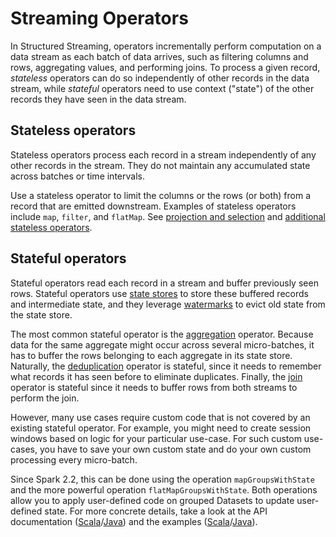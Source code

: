 # Streaming Operators

In Structured Streaming, operators incrementally perform computation on a data stream as each batch of data arrives, such as filtering columns and rows, aggregating values, and performing joins. To process a given record, _stateless_ operators can do so independently of other records in the data stream, while _stateful_ operators need to use context ("state") of the other records they have seen in the data stream.

## Stateless operators

Stateless operators process each record in a stream independently of any other records in the stream. They do not maintain any accumulated state across batches or time intervals.

Use a stateless operator to limit the columns or the rows (or both) from a record that are emitted downstream. Examples of stateless operators include `map`, `filter`, and `flatMap`. See [projection and selection](../operators/stateless/projection_selection.md) and [additional stateless operators](../operators/stateless/additional_operators.md).

## Stateful operators

Stateful operators read each record in a stream and buffer previously seen rows. Stateful operators use [state stores](../stream_options/state_stores.md) to store these buffered records and intermediate state, and they leverage [watermarks](../operators/stateful/watermarks.md) to evict old state from the state store.

The most common stateful operator is the [aggregation](../operators/stateful/aggregation.md) operator. Because data for the same aggregate might occur across several micro-batches, it has to buffer the rows belonging to each aggregate in its state store. Naturally, the [deduplication](../operators/stateful/deduplication.md) operator is stateful, since it needs to remember what records it has seen before to eliminate duplicates. Finally, the [join](../operators/stateful/joins.md) operator is stateful since it needs to buffer rows from both streams to perform the join.

However, many use cases require custom code that is not covered by an existing stateful operator. For example, you might need to create session windows based on logic for your particular use-case. For such custom use-cases, you have to save your own custom state and do your own custom processing every micro-batch. 

Since Spark 2.2, this can be done using the operation `mapGroupsWithState` and the more powerful operation `flatMapGroupsWithState`. Both operations allow you to apply user-defined code on grouped Datasets to update user-defined state. For more concrete details, take a look at the API documentation ([Scala](https://spark.apache.org/docs/latest/api/scala/org/apache/spark/sql/streaming/GroupState.html)/[Java](https://spark.apache.org/docs/latest/api/java/org/apache/spark/sql/streaming/GroupState.html)) and the examples ([Scala](https://github.com/apache/spark/blob/v3.5.1/examples/src/main/scala/org/apache/spark/examples/sql/streaming/StructuredComplexSessionization.scala)/[Java](https://github.com/apache/spark/blob/v3.5.1/examples/src/main/java/org/apache/spark/examples/sql/streaming/JavaStructuredComplexSessionization.java)).

<!-- TODO(Neil): we need to mention applyInPandasWithState -->
